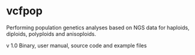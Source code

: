 # vcfpop
Performing population genetics analyses based on NGS data for haploids, diploids, polyploids and anisoploids.

v 1.0  Binary, user manual, source code and example files

